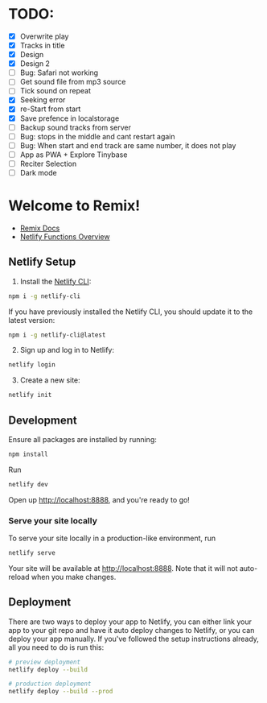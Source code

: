 # TODO:

- [x] Overwrite play
- [x] Tracks in title
- [x] Design
- [x] Design 2
- [ ] Bug: Safari not working
- [ ] Get sound file from mp3 source
- [ ] Tick sound on repeat
- [x] Seeking error
- [x] re-Start from start
- [x] Save prefence in localstorage
- [ ] Backup sound tracks from server
- [ ] Bug: stops in the middle and cant restart again
- [ ] Bug: When start and end track are same number, it does not play
- [ ] App as PWA + Explore Tinybase
- [ ] Reciter Selection
- [ ] Dark mode

# Welcome to Remix!

- [Remix Docs](https://remix.run/docs)
- [Netlify Functions Overview](https://docs.netlify.com/functions/overview)

## Netlify Setup

1. Install the [Netlify CLI](https://docs.netlify.com/cli/get-started/):

```sh
npm i -g netlify-cli
```

If you have previously installed the Netlify CLI, you should update it to the latest version:

```sh
npm i -g netlify-cli@latest
```

2. Sign up and log in to Netlify:

```sh
netlify login
```

3. Create a new site:

```sh
netlify init
```

## Development

Ensure all packages are installed by running:

```sh
npm install
```

Run

```sh
netlify dev
```

Open up [http://localhost:8888](http://localhost:8888), and you're ready to go!

### Serve your site locally

To serve your site locally in a production-like environment, run

```sh
netlify serve
```

Your site will be available at [http://localhost:8888](http://localhost:8888). Note that it will not auto-reload when you make changes.

## Deployment

There are two ways to deploy your app to Netlify, you can either link your app to your git repo and have it auto deploy changes to Netlify, or you can deploy your app manually. If you've followed the setup instructions already, all you need to do is run this:

```sh
# preview deployment
netlify deploy --build

# production deployment
netlify deploy --build --prod
```
